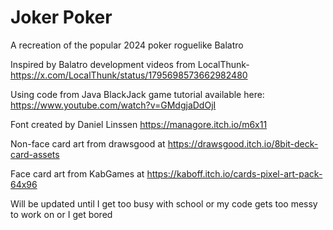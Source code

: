 # Joker Poker
A recreation of the popular 2024 poker roguelike Balatro 

Inspired by Balatro development videos from LocalThunk- https://x.com/LocalThunk/status/1795698573662982480

Using code from Java BlackJack game tutorial available here: https://www.youtube.com/watch?v=GMdgjaDdOjI

Font created by Daniel Linssen https://managore.itch.io/m6x11

Non-face card art from drawsgood at https://drawsgood.itch.io/8bit-deck-card-assets

Face card art from KabGames at https://kaboff.itch.io/cards-pixel-art-pack-64x96

Will be updated until I get too busy with school or my code gets too messy to work on or I get bored 
